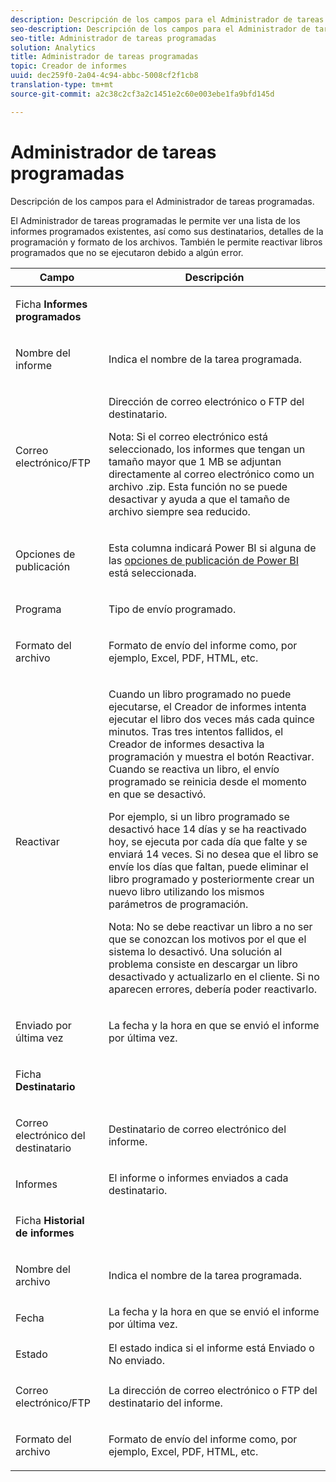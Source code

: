 ```yaml
---
description: Descripción de los campos para el Administrador de tareas programadas.
seo-description: Descripción de los campos para el Administrador de tareas programadas.
seo-title: Administrador de tareas programadas
solution: Analytics
title: Administrador de tareas programadas
topic: Creador de informes
uuid: dec259f0-2a04-4c94-abbc-5008cf2f1cb8
translation-type: tm+mt
source-git-commit: a2c38c2cf3a2c1451e2c60e003ebe1fa9bfd145d

---
```



# Administrador de tareas programadas

Descripción de los campos para el Administrador de tareas programadas.

El Administrador de tareas programadas le permite ver una lista de los informes programados existentes, así como sus destinatarios, detalles de la programación y formato de los archivos. También le permite reactivar libros programados que no se ejecutaron debido a algún error.

<table id="table_21B07A0B5F1D4435A4E882E45A7A6B6E"> 
 <thead> 
  <tr> 
   <th colname="col1" class="entry"> Campo </th> 
   <th colname="col2" class="entry"> Descripción </th> 
  </tr> 
 </thead>
 <tbody> 
  <tr> 
   <td colname="col1"> <p>Ficha <b>Informes programados</b> </p> </td> 
   <td colname="col2"> </td> 
  </tr> 
  <tr> 
   <td colname="col1"> <p>Nombre del informe </p> </td> 
   <td colname="col2"> <p>Indica el nombre de la tarea programada. </p> </td> 
  </tr> 
  <tr> 
   <td colname="col1"> <p> Correo electrónico/FTP </p> </td> 
   <td colname="col2"> <p>Dirección de correo electrónico o FTP del destinatario. </p> <p>Nota: Si el correo electrónico está seleccionado, los informes que tengan un tamaño mayor que 1 MB se adjuntan directamente al correo electrónico como un archivo .zip. Esta función no se puede desactivar y ayuda a que el tamaño de archivo siempre sea reducido. </p> </td> 
  </tr> 
  <tr> 
   <td colname="col1"> <p>Opciones de publicación </p> </td> 
   <td colname="col2"> <p>Esta columna indicará Power BI si alguna de las <a href="../../analyze/report-builder/c-publish-power-bi/integration-power-bi.md#concept_0C4105AA10F9460A872C2489C9CD7945" format="dita" scope="local"> opciones de publicación de Power BI</a> está seleccionada. </p> </td> 
  </tr> 
  <tr> 
   <td colname="col1"> <p>Programa </p> </td> 
   <td colname="col2"> <p>Tipo de envío programado. </p> </td> 
  </tr> 
  <tr> 
   <td colname="col1"> <p> Formato del archivo </p> </td> 
   <td colname="col2"> <p> Formato de envío del informe como, por ejemplo, Excel, PDF, HTML, etc. </p> </td> 
  </tr> 
  <tr> 
   <td colname="col1"> <p>Reactivar </p> </td> 
   <td colname="col2"> <p>Cuando un libro programado no puede ejecutarse, el Creador de informes intenta ejecutar el libro dos veces más cada quince minutos. Tras tres intentos fallidos, el Creador de informes desactiva la programación y muestra el botón <span class="wintitle">Reactivar</span>. Cuando se reactiva un libro, el envío programado se reinicia desde el momento en que se desactivó. </p> <p>Por ejemplo, si un libro programado se desactivó hace 14 días y se ha reactivado hoy, se ejecuta por cada día que falte y se enviará 14 veces. Si no desea que el libro se envíe los días que faltan, puede eliminar el libro programado y posteriormente crear un nuevo libro utilizando los mismos parámetros de programación. </p> <p> <p>Nota: No se debe reactivar un libro a no ser que se conozcan los motivos por el que el sistema lo desactivó. Una solución al problema consiste en descargar un libro desactivado y actualizarlo en el cliente. Si no aparecen errores, debería poder reactivarlo. </p> </p> </td> 
  </tr> 
  <tr> 
   <td colname="col1"> <p>Enviado por última vez </p> </td> 
   <td colname="col2"> <p>La fecha y la hora en que se envió el informe por última vez. </p> </td> 
  </tr> 
  <tr> 
   <td colname="col1"> <p>Ficha <b>Destinatario</b> </p> </td> 
   <td colname="col2"> </td> 
  </tr> 
  <tr> 
   <td colname="col1"> <p>Correo electrónico del destinatario </p> </td> 
   <td colname="col2"> Destinatario de correo electrónico del informe. </td> 
  </tr> 
  <tr> 
   <td colname="col1"> <p>Informes </p> </td> 
   <td colname="col2"> El informe o informes enviados a cada destinatario. </td> 
  </tr> 
  <tr> 
   <td colname="col1"> <p>Ficha <b>Historial de informes</b> </p> </td> 
   <td colname="col2"> </td> 
  </tr> 
  <tr> 
   <td colname="col1"> <p>Nombre del archivo </p> </td> 
   <td colname="col2"> Indica el nombre de la tarea programada. </td> 
  </tr> 
  <tr> 
   <td colname="col1"> <p>Fecha </p> </td> 
   <td colname="col2"> La fecha y la hora en que se envió el informe por última vez. </td> 
  </tr> 
  <tr> 
   <td colname="col1"> <p>Estado </p> </td> 
   <td colname="col2"> El estado indica si el informe está Enviado o No enviado. </td> 
  </tr> 
  <tr> 
   <td colname="col1"> <p>Correo electrónico/FTP </p> </td> 
   <td colname="col2"> La dirección de correo electrónico o FTP del destinatario del informe. </td> 
  </tr> 
  <tr> 
   <td colname="col1"> <p>Formato del archivo </p> </td> 
   <td colname="col2"> Formato de envío del informe como, por ejemplo, Excel, PDF, HTML, etc. </td> 
  </tr> 
 </tbody> 
</table>
